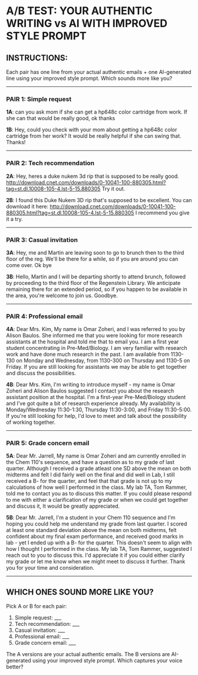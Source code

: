 # A/B TEST: YOUR AUTHENTIC WRITING vs AI WITH IMPROVED STYLE PROMPT

## INSTRUCTIONS:
Each pair has one line from your actual authentic emails + one AI-generated line using your improved style prompt. Which sounds more like you?

---

### PAIR 1: Simple request

**1A**: can you ask mom if she can get a hp648c color cartridge from work. If she can that would be really good, ok thanks

**1B**: Hey, could you check with your mom about getting a hp648c color cartridge from her work? It would be really helpful if she can swing that. Thanks!

---

### PAIR 2: Tech recommendation

**2A**: Hey, heres a duke nukem 3d rip that is supposed to be really good. http://download.cnet.com/downloads/0-10041-100-880305.html?tag=st.dl.10008-105-4.lst-5-15.880305 Try it out.

**2B**: I found this Duke Nukem 3D rip that's supposed to be excellent. You can download it here: http://download.cnet.com/downloads/0-10041-100-880305.html?tag=st.dl.10008-105-4.lst-5-15.880305 I recommend you give it a try.

---

### PAIR 3: Casual invitation

**3A**: Hey, me and Martin are leaving soon to go to brunch then to the third floor of the reg. We'll be there for a while, so if you are around you can come over. Ok bye

**3B**: Hello, Martin and I will be departing shortly to attend brunch, followed by proceeding to the third floor of the Regenstein Library. We anticipate remaining there for an extended period, so if you happen to be available in the area, you're welcome to join us. Goodbye.

---

### PAIR 4: Professional email

**4A**: Dear Mrs. Kim, My name is Omar Zoheri, and I was referred to you by Alison Baulos. She informed me that you were looking for more research assistants at the hospital and told me that to email you. I am a first year student concentrating in Pre-Med/Biology. I am very familiar with research work and have done much research in the past. I am available from 1130-130 on Monday and Wednesday, from 1130-300 on Thursday and 1130-5 on Friday. If you are still looking for assistants we may be able to get together and discuss the possibilities.

**4B**: Dear Mrs. Kim, I'm writing to introduce myself - my name is Omar Zoheri and Alison Baulos suggested I contact you about the research assistant position at the hospital. I'm a first-year Pre-Med/Biology student and I've got quite a bit of research experience already. My availability is Monday/Wednesday 11:30-1:30, Thursday 11:30-3:00, and Friday 11:30-5:00. If you're still looking for help, I'd love to meet and talk about the possibility of working together.

---

### PAIR 5: Grade concern email

**5A**: Dear Mr. Jarrell, My name is Omar Zoheri and am currently enrolled in the Chem 110's sequence, and have a question as to my grade of last quarter. Although I received a grade atleast one SD above the mean on both midterms and felt I did fairly well on the final and did well in Lab, I still received a B- for the quarter, and feel that that grade is not up to my calculations of how well I performed in the class. My lab TA, Tom Rammer, told me to contact you as to discuss this matter. If you could please respond to me with either a clarification of my grade or when we could get together and discuss it, It would be greatly appreciated.

**5B**: Dear Mr. Jarrell, I'm a student in your Chem 110 sequence and I'm hoping you could help me understand my grade from last quarter. I scored at least one standard deviation above the mean on both midterms, felt confident about my final exam performance, and received good marks in lab - yet I ended up with a B- for the quarter. This doesn't seem to align with how I thought I performed in the class. My lab TA, Tom Rammer, suggested I reach out to you to discuss this. I'd appreciate it if you could either clarify my grade or let me know when we might meet to discuss it further. Thank you for your time and consideration.

---

## WHICH ONES SOUND MORE LIKE YOU?

Pick A or B for each pair:

1. Simple request: ___
2. Tech recommendation: ___
3. Casual invitation: ___
4. Professional email: ___
5. Grade concern email: ___

The A versions are your actual authentic emails. The B versions are AI-generated using your improved style prompt. Which captures your voice better?